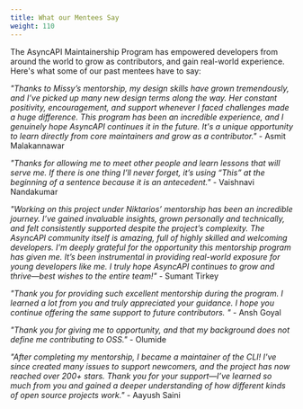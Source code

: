 ```yaml
---
title: What our Mentees Say
weight: 110
---
```


The AsyncAPI Maintainership Program has empowered developers from around the world to grow as contributors, and gain real-world experience. Here's what some of our past mentees have to say:

_"Thanks to Missy’s mentorship, my design skills have grown tremendously, and I’ve picked up many new design terms along the way. Her constant positivity, encouragement, and support whenever I faced challenges made a huge difference. This program has been an incredible experience, and I genuinely hope AsyncAPI continues it in the future. It's a unique opportunity to learn directly from core maintainers and grow as a contributor."_ - Asmit Malakannawar


_"Thanks for allowing me to meet other people and learn lessons that will serve me. If there is one thing I’ll never forget, it’s using “This” at the beginning of a sentence because it is an antecedent."_ - Vaishnavi Nandakumar

_"Working on this project under Niktarios’ mentorship has been an incredible journey. I’ve gained invaluable insights, grown personally and technically, and felt consistently supported despite the project’s complexity. The AsyncAPI community itself is amazing, full of highly skilled and welcoming developers. I’m deeply grateful for the opportunity this mentorship program has given me. It’s been instrumental in providing real-world exposure for young developers like me. I truly hope AsyncAPI continues to grow and thrive—best wishes to the entire team!"_ - Sumant Tirkey

_"Thank you for providing such excellent mentorship during the program. I learned a lot from you and truly appreciated your guidance. I hope you continue offering the same support to future contributors. "_ - Ansh Goyal

_"Thank you for giving me to opportunity, and that my background does not define me contributing to OSS."_ - Olumide

_"After completing my mentorship, I became a maintainer of the CLI! I've since created many issues to support newcomers, and the project has now reached over 200+ stars. Thank you for your support—I’ve learned so much from you and gained a deeper understanding of how different kinds of open source projects work."_ - Aayush Saini